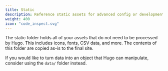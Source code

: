 ```yaml
---
title: Static
description: Reference static assets for advanced config or development.
weight: 400
icon: "code_inspect.svg"
---
```


The static folder holds all of your assets that do not need to be processed by Hugo. This includes icons, fonts, CSV data, and more. The contents of this folder are copied as-is to the final site.

If you would like to turn data into an object that Hugo can manipulate, consider using the `data/` folder instead.
